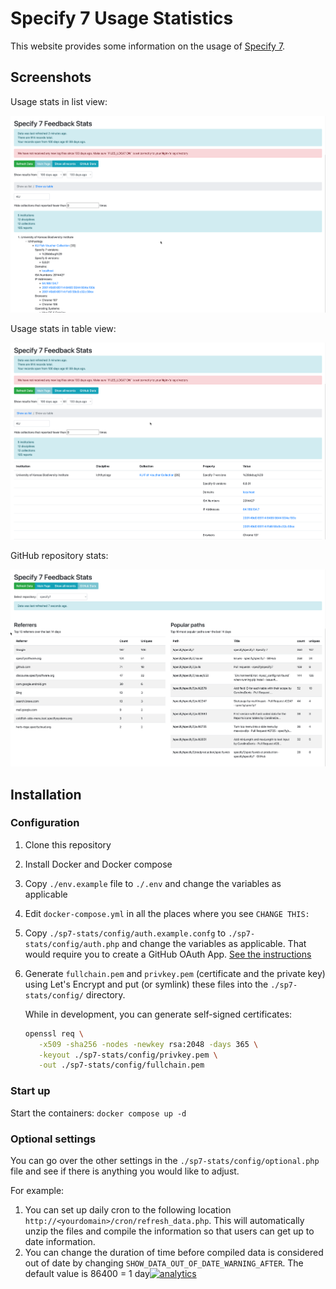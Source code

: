 # Specify 7 Usage Statistics

This website provides some information on the usage
of [Specify 7](https://github.com/specify/specify7).

## Screenshots

Usage stats in list view:

![Usage stats in list view](./docs/img/list.png)

Usage stats in table view:

![Usage stats in table view](./docs/img/table.png)

GitHub repository stats:

![GitHub repository stats](./docs/img/github.png)

## Installation

### Configuration

1. Clone this repository
2. Install Docker and Docker compose
3. Copy `./env.example` file to `./.env` and change the variables as applicable
4. Edit `docker-compose.yml` in all the places where you see `CHANGE THIS:`
5. Copy `./sp7-stats/config/auth.example.confg` to
   `./sp7-stats/config/auth.php` and change the variables as applicable. That
   would require you to create a GitHub OAuth
   App. [See the instructions](https://github.com/specify/nginx-with-github-auth#installation)
6. Generate `fullchain.pem` and `privkey.pem` (certificate
   and the private key) using Let's Encrypt and put (or symlink) these files
   into the `./sp7-stats/config/` directory.

   While in development, you can generate self-signed certificates:

   ```sh
   openssl req \
      -x509 -sha256 -nodes -newkey rsa:2048 -days 365 \
      -keyout ./sp7-stats/config/privkey.pem \
      -out ./sp7-stats/config/fullchain.pem
   ```

### Start up

Start the containers: `docker compose up -d`

### Optional settings

You can go over the other settings in the `./sp7-stats/config/optional.php` file
and see if there is anything you would like to adjust.

For example:

1. You can set up daily cron to the following
   location `http://<yourdomain>/cron/refresh_data.php`. This will automatically
   unzip the files and compile the information so that users can get up to date
   information.
2. You can change the duration of time before compiled data is considered out of
   date by changing `SHOW_DATA_OUT_OF_DATE_WARNING_AFTER`. The default value is
   86400 = 1
   day[![analytics](http://www.google-analytics.com/collect?v=1&t=pageview&dl=https%3A%2F%2Fgithub.com%2Fspecify%2Fsp7-stats&uid=readme&tid=UA-169822764-2)]()
